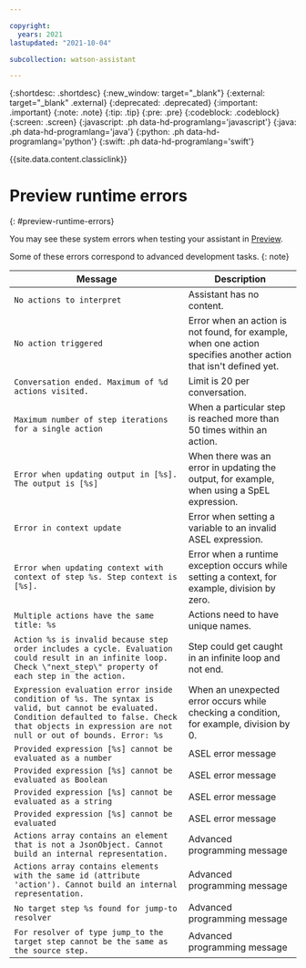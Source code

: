 ```yaml
---

copyright:
  years: 2021
lastupdated: "2021-10-04"

subcollection: watson-assistant

---
```


{:shortdesc: .shortdesc}
{:new_window: target="_blank"}
{:external: target="_blank" .external}
{:deprecated: .deprecated}
{:important: .important}
{:note: .note}
{:tip: .tip}
{:pre: .pre}
{:codeblock: .codeblock}
{:screen: .screen}
{:javascript: .ph data-hd-programlang='javascript'}
{:java: .ph data-hd-programlang='java'}
{:python: .ph data-hd-programlang='python'}
{:swift: .ph data-hd-programlang='swift'}

{{site.data.content.classiclink}}

# Preview runtime errors
{: #preview-runtime-errors}

You may see these system errors when testing your assistant in [Preview](/docs/watson-assistant?topic=watson-assistant-review).

Some of these errors correspond to advanced development tasks.
{: note}

| Message | Description |
| ---- | ---- | 
| `No actions to interpret` | Assistant has no content. |
| `No action triggered` | Error when an action is not found, for example, when one action specifies another action that isn't defined yet. |
| `Conversation ended. Maximum of %d actions visited.` | Limit is 20 per conversation. |
| `Maximum number of step iterations for a single action` | When a particular step is reached more than 50 times within an action. |
| `Error when updating output in [%s]. The output is [%s]` | When there was an error in updating the output, for example, when using a  SpEL expression. | 
| `Error in context update` | Error when setting a variable to an invalid ASEL expression. | 
| `Error when updating context with context of step %s. Step context is [%s].` | Error when a runtime exception occurs while setting a context, for example, division by zero. |
| `Multiple actions have the same title: %s` | Actions need to have unique names. |
| `Action %s is invalid because step order includes a cycle. Evaluation could result in an infinite loop. Check \"next_step\" property of each step in the action.` | Step could get caught in an infinite loop and not end. |
| `Expression evaluation error inside condition of %s. The syntax is valid, but cannot be evaluated. Condition defaulted to false. Check that objects in expression are not null or out of bounds. Error: %s` | When an unexpected error occurs while checking a condition, for example, division by 0. |
| `Provided expression [%s] cannot be evaluated as a number` | ASEL error message | 
| `Provided expression [%s] cannot be evaluated as Boolean` | ASEL error message | 
| `Provided expression [%s] cannot be evaluated as a string` | ASEL error message | 
| `Provided expression [%s] cannot be evaluated` | ASEL error message | 
| `Actions array contains an element that is not a JsonObject. Cannot build an internal representation.` | Advanced programming message | 
| `Actions array contains elements with the same id (attribute 'action'). Cannot build an internal representation.` | Advanced programming message | 
| `No target step %s found for jump-to resolver` | Advanced programming message | 
| `For resolver of type jump_to the target step cannot be the same as the source step.` | Advanced programming message | 
 
	









































